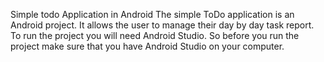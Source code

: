 Simple todo Application in Android
The simple ToDo application is an Android project. It allows the user to manage their day by day task report. 
To run the project you will need Android Studio. 
So before you run the project make sure that you have Android Studio on your computer.
